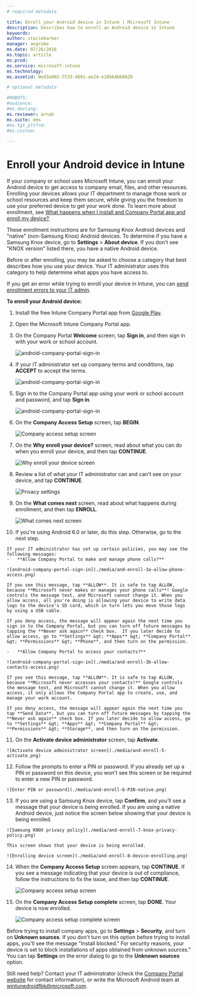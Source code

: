 ```yaml
---
# required metadata

title: Enroll your Android device in Intune | Microsoft Intune
description: Describes how to enroll an Android device in Intune
keywords:
author: staciebarker
manager: angrobe
ms.date: 07/26/2016
ms.topic: article
ms.prod:
ms.service: microsoft-intune
ms.technology:
ms.assetid: 0ed3a002-7533-4001-ae24-e10b64b66620

# optional metadata

#ROBOTS:
#audience:
#ms.devlang:
ms.reviewer: arnab
ms.suite: ems
#ms.tgt_pltfrm:
#ms.custom:

---
```



# Enroll your Android device in Intune

If your company or school uses Microsoft Intune, you can enroll your Android device to get access to company email, files, and other resources. Enrolling your devices allows your IT department to manage those work or school resources and keep them secure, while giving you the freedom to use your preferred device to get your work done. To learn more about enrollment, see [What happens when I install and Company Portal app and enroll my device?](what-happens-if-you-install-the-Company-Portal-app-and-enroll-your-device-in-intune-android.md).

These enrollment instructions are for Samsung Knox Android devices and "native" (non-Samsung Knox) Android devices. To determine if you have a Samsung Knox device, go to **Settings** &gt; **About device**. If you don't see "KNOX version" listed there, you have a native Android device.

Before or after enrolling, you may be asked to choose a category that best describes how you use your device. Your IT administrator uses this category to help determine what apps you have access to.

If you get an error while trying to enroll your device in Intune, you can [send enrollment errors to your IT admin](send-enrollment-errors-to-your-it-administrator-android.md).

**To enroll your Android device:**

1.  Install the free Intune Company Portal app from [Google Play](http://play.google.com/store/apps/details?id=com.microsoft.windowsintune.companyportal).

2.  Open the Microsoft Intune Company Portal app.

3.  On the Company Portal **Welcome** screen, tap **Sign in**, and then sign in with your work or school account.

	![android-company-portal-sign-in](./media/and-enroll-0-welcome-screen.png)   

4.  If your IT administrator set up company terms and conditions, tap **ACCEPT** to accept the terms.

	![android-company-portal-sign-in](./media/and-enroll-3-accept-terms.png)

5.  Sign in to the Company Portal app using your work or school account and password, and tap **Sign in**.

	![android-company-portal-sign-in](./media/and-enroll-2-cp-sign-in.png)

6.  On the **Company Access Setup** screen, tap **BEGIN**.

	![Company access setup screen](./media/and-enroll-4a-comp-access-setup.png)

7.  On the **Why enroll your device?** screen, read about what you can do when you enroll your device, and then tap **CONTINUE**.

	![Why enroll your device screen](./media/and-enroll-4b-why-enroll.png)

8.  Review a list of what your IT administrator can and can't see on your device, and tap **CONTINUE**.

	![Privacy settings](./media/and-enroll-4c-we-care-privacy.png)

9.  On the **What comes next** screen, read about what happens during enrollment, and then tap **ENROLL**.

	![What comes next screen](./media/and-enroll-4d-what-comes-next.png)

10.  If you're using Android 6.0 or later, do this step. Otherwise, go to the next step.

	If your IT administrator has set up certain policies, you may see the following messages:
	-	**Allow Company Portal to make and manage phone calls?**

	![android-company-portal-sign-in](./media/and-enroll-3a-allow-phone-access.png)

	If you see this message, tap **ALLOW**. It is safe to tap ALLOW, because **Microsoft never makes or manages your phone calls**! Google controls the message text, and Microsoft cannot change it. When you allow access, all you're doing is allowing your device to write data logs to the device's SD card, which in turn lets you move those logs by using a USB cable.

	If you deny access, the message will appear again the next time you sign in to the Company Portal, but you can turn off future messages by tapping the **Never ask again** check box.  If you later decide to allow access, go to **Settings** &gt; **Apps** &gt; **Company Portal** &gt; **Permissions** &gt; **Phone**, and then turn on the permission.

	-	**Allow Company Portal to access your contacts?**

	![android-company-portal-sign-in](./media/and-enroll-3b-allow-contacts-access.png)

	If you see this message, tap **ALLOW**. It is safe to tap ALLOW, because **Microsoft never accesses your contacts!** Google controls the message text, and Microsoft cannot change it. When you allow access, it only allows the Company Portal app to create, use, and manage your work account.

	If you deny access, the message will appear again the next time you tap **Send Data**, but you can turn off future messages by tapping the **Never ask again** check box. If you later decide to allow access, go to **Settings** &gt; **Apps** &gt; **Company Portal** &gt; **Permissions** &gt; **Storage**, and then turn on the permission.

11.  On the **Activate device administrator** screen, tap **Activate**.

	![Activate device administrator screen](./media/and-enroll-5-activate.png)

12.  Follow the prompts to enter a PIN or password. If you already set up a PIN or password on this device, you won't see this screen or be required to enter a new PIN or password.

	![Enter PIN or password](./media/and-enroll-6-PIN-native.png)

13.  If you are using a Samsung Knox device, tap **Confirm**, and you’ll see a message that your device is being enrolled. If you are using a native Android device, just notice the screen below showing that your device is being enrolled.

	![Samsung KNOX privacy policy](./media/and-enroll-7-knox-privacy-policy.png)

	This screen shows that your device is being enrolled.

	![Enrolling device screen](./media/and-enroll-8-device-enrolling.png)

14. When the **Company Access Setup** screen appears, tap **CONTINUE**. If you see a message indicating that your device is out of compliance, follow the instructions to fix the issue, and then tap **CONTINUE**.

	![Company access setup screen](./media/and-enroll-9-comp-access-setup.png)  

11. On the **Company Access Setup complete** screen, tap **DONE**. Your device is now enrolled.

	![Company access setup complete screen](./media/and-enroll-10-comp-access-setup-complete.png)

Before trying to install company apps, go to **Settings** &gt; **Security**, and turn on **Unknown sources**. If you don't turn on this option before trying to install apps, you'll see the message "Install blocked." For security reasons, your device is set to block installations of apps obtained from unknown sources." You can tap **Settings** on the error dialog to go to the **Unknown sources** option.

Still need help? Contact your IT administrator (check the [Company Portal website](http://portal.manage.microsoft.com) for contact information), or write the Microsoft Android team at wintunedroidfbk@microsoft.com.



